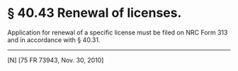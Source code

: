 # § 40.43   Renewal of licenses.

Application for renewal of a specific license must be filed on NRC Form 313 and in accordance with § 40.31.



---

[N] [75 FR 73943, Nov. 30, 2010]




